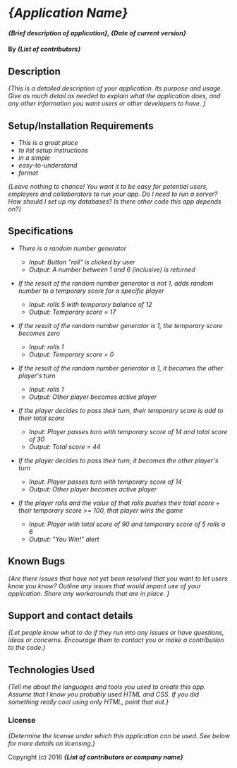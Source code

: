 # _{Application Name}_

#### _{Brief description of application}, {Date of current version}_

#### By _**{List of contributors}**_

## Description

_{This is a detailed description of your application. Its purpose and usage.  Give as much detail as needed to explain what the application does, and any other information you want users or other developers to have. }_

## Setup/Installation Requirements

* _This is a great place_
* _to list setup instructions_
* _in a simple_
* _easy-to-understand_
* _format_


_{Leave nothing to chance! You want it to be easy for potential users, employers and collaborators to run your app. Do I need to run a server? How should I set up my databases? Is there other code this app depends on?}_

## Specifications
* _There is a random number generator_
  * _Input: Button "roll" is clicked by user_
  * _Output: A number between 1 and 6 (inclusive) is returned_

* _If the result of the random number generator is not 1, adds random number to a temporary score for a specific player_
  * _Input: rolls 5 with temporary balance of 12_
  * _Output: Temporary score = 17_

* _If the result of the random number generator is 1, the temporary score becomes zero_
  * _Input: rolls 1_
  * _Output: Temporary score = 0_

* _If the result of the random number generator is 1, it becomes the other player's turn_
  * _Input: rolls 1_
  * _Output: Other player becomes active player_

* _If the player decides to pass their turn, their temporary score is add to their total score_
  * _Input: Player passes turn with temporary score of 14 and total score of 30_
  * _Output: Total score = 44_

* _If the player decides to pass their turn, it becomes the other player's turn_
  * _Input: Player passes turn with temporary score of 14_
  * _Output: Other player becomes active player_

* _If the player rolls and the value of that rolls pushes their total score + their temporary score >= 100, that player wins the game_
  * _Input: Player with total score of 90 and temporary score of 5 rolls a 6_
  * _Output: "You Win!" alert_
  

## Known Bugs

_{Are there issues that have not yet been resolved that you want to let users know you know?  Outline any issues that would impact use of your application.  Share any workarounds that are in place. }_

## Support and contact details

_{Let people know what to do if they run into any issues or have questions, ideas or concerns.  Encourage them to contact you or make a contribution to the code.}_

## Technologies Used

_{Tell me about the languages and tools you used to create this app. Assume that I know you probably used HTML and CSS. If you did something really cool using only HTML, point that out.}_

### License

*{Determine the license under which this application can be used.  See below for more details on licensing.}*

Copyright (c) 2016 **_{List of contributors or company name}_**
